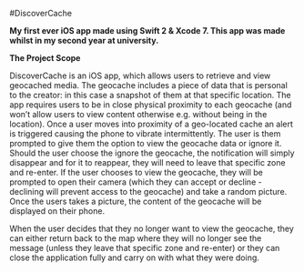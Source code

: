 #DiscoverCache

<b> My first ever iOS app made using Swift 2 & Xcode 7. This app was made whilst in my second year at university. </b>

<b> The Project Scope </b>

DiscoverCache is an iOS app, which allows users to retrieve and view geocached media. The geocache includes a piece of data that is personal to the creator: in this case a snapshot of them at that specific location. The app requires users to be in close physical proximity to each geocache (and won’t allow users to view content otherwise e.g. without being in the location). Once a user moves into proximity of a geo-located cache an alert is triggered causing the phone to vibrate intermittently. The user is them prompted to give them the option to view the geocache data or ignore it. Should the user choose the ignore the geocache, the notification will simply disappear and for it to reappear, they will need to leave that specific zone and re-enter. If the user chooses to view the geocache, they will be prompted to open their camera (which they can accept or decline - declining will prevent access to the geocache) and take a random picture. Once the users takes a picture, the content of the geocache will be displayed on their phone. 

When the user decides that they no longer want to view the geocache, they can either return back to the map where they will no longer see the message (unless they leave that specific zone and re-enter) or they can close the application fully and carry on with what they were doing.
